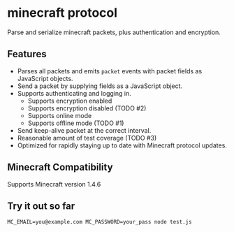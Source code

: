# minecraft protocol

Parse and serialize minecraft packets, plus authentication and encryption.

## Features

 * Parses all packets and emits `packet` events with packet fields as JavaScript
   objects.
 * Send a packet by supplying fields as a JavaScript object.
 * Supports authenticating and logging in.
   - Supports encryption enabled
   - Supports encryption disabled (TODO #2)
   - Supports online mode
   - Supports offline mode (TODO #1)
 * Send keep-alive packet at the correct interval.
 * Reasonable amount of test coverage (TODO #3)
 * Optimized for rapidly staying up to date with Minecraft protocol updates.

## Minecraft Compatibility

Supports Minecraft version 1.4.6

## Try it out so far

`MC_EMAIL=you@example.com MC_PASSWORD=your_pass node test.js`
